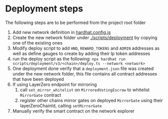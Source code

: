 # Deployment steps

The following steps are to be performed from the project root folder

1. Add new network definition in [hardhat.config.js](hardhat.config.js)
2. Create the new network folder under [./scripts/deployment](scripts/deployment/v3) by copying one of the existing ones
3. Modify deploy script to add `HND`, `REWARD_TOKENS` and `ADMIN` addresses as well as define gauges to create by adding their lp token addresses
4. run the deploy script as the following: `npx hardhat run scripts/deployment/v3/<chain>/deploy.ts --network <network>`
5. One deployment done verify that a `deployment.json` file was created under the new network folder, this file contains all contract addresses that have been deployed
6. If using LayerZero endpoint for mirroring
   1. call `set_mirror_whitelist` on `MirroredVotingEscrow` to whitelist `MirrorGate` contract
   2. register other chains mirror gates on deployed `MirrorGate` using their layerZeroChainId, calling `setMirrorGate`
7. Manually verify the smart contract on the network explorer
